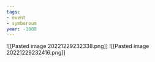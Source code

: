 ```yaml
---
tags:
- event
- symbaroum
year: -1000
---
```

![[Pasted image 20221229232338.png]]
![[Pasted image 20221229232416.png]]


